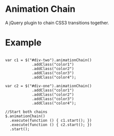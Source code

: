 Animation Chain
==============

A jQuery plugin to chain CSS3 transitions together.


Example
==============

<pre><code>
var c1 = $("#div-two").animationChain()
            .addClass("color1")
            .addClass("color2")
            .addClass("color3")
            .addClass("color4");
            
var c2 = $("#div-one").animationChain()
            .addClass("color1")
            .addClass("color2")
            .addClass("color3")
            .addClass("color4");
            
//Start both chains            
$.animationChain()
  .execute(function () { c1.start(); })
  .execute(function () { c2.start(); })
  .start();
            
</code></pre>
